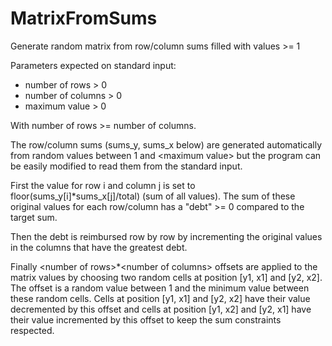 # MatrixFromSums
Generate random matrix from row/column sums filled with values >= 1
 
Parameters expected on standard input:
- number of rows > 0
- number of columns > 0
- maximum value > 0

With number of rows >= number of columns.

The row/column sums (sums_y, sums_x below) are generated automatically from random values between 1 and \<maximum value\> but the program can be easily modified to read them from the standard input.

First the value for row i and column j is set to floor(sums_y\[i\]\*sums_x\[j\]/total) (sum of all values). The sum of these original values for each row/column has a "debt" >= 0 compared to the target sum.

Then the debt is reimbursed row by row by incrementing the original values in the columns that have the greatest debt.

Finally \<number of rows\>\*\<number of columns\> offsets are applied to the matrix values by choosing two random cells at position \[y1, x1\] and \[y2, x2\]. The offset is a random value between 1 and the minimum value between these random cells. Cells at position \[y1, x1\] and \[y2, x2\] have their value decremented by this offset and cells at position \[y1, x2\] and \[y2, x1\] have their value incremented by this offset to keep the sum constraints respected.
